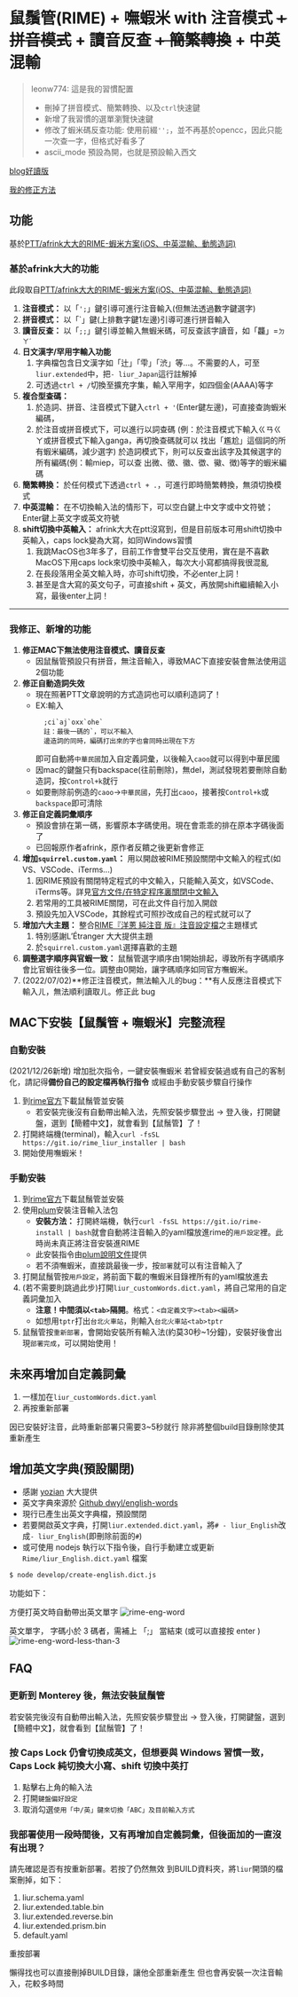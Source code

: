 # 鼠鬚管(RIME) + 嘸蝦米 with 注音模式 ~~+ 拼音模式~~ + 讀音反查 ~~+ 簡繁轉換~~ + 中英混輸

> leonw774:
> 這是我的習慣配置
> - 刪掉了拼音模式、簡繁轉換、以及`ctrl`快速鍵
> - 新增了我習慣的選單瀏覽快速鍵
> - 修改了蝦米碼反查功能: 使用前綴`'';`，並不再基於opencc，因此只能一次查一字，但格式好看多了
> - ascii_mode 預設為開，也就是預設輸入西文

[blog好讀版](https://blog.typeart.cc/rime-liur/guide/)

[我的修正方法](https://blog.typeart.cc/rime-liur/fix/)

## 功能
基於[PTT/afrink大大的RIME-蝦米方案(iOS、中英混輸、動態造詞)](https://www.ptt.cc/bbs/Liu/M.1546884178.A.B99.html)

### 基於afrink大大的功能
此段取自[PTT/afrink大大的RIME-蝦米方案(iOS、中英混輸、動態造詞)](https://www.ptt.cc/bbs/Liu/M.1546884178.A.B99.html)

1. **注音模式：** 以「`';`」鍵引導可進行注音輸入(但無法透過數字鍵選字)
2. **拼音模式：** 以「\`」鍵(上排數字鍵1左邊)引導可進行拼音輸入
3. **讀音反查：** 以「`;;`」鍵引導並輸入無蝦米碼，可反查該字讀音，如「龘」=`ㄉㄚˊ`
4. **日文漢字/罕用字輸入功能**
    1. 字典檔包含日文漢字如「辻」「雫」「渋」等…。不需要的人，可至`liur.extended`中，把`- liur_Japan`這行註解掉
    2. 可透過`ctrl + /`切換至擴充字集，輸入罕用字，如四個金(AAAA)等字
5. **複合型查碼：**
    1. 於造詞、拼音、注音模式下鍵入`ctrl + '`(Enter鍵左邊)，可直接查詢蝦米編碼，
    2. 於注音或拼音模式下，可以進行以詞查碼
        (例：於注音模式下輸入ㄍㄢㄍㄚ或拼音模式下輸入ganga，再切換查碼就可以
        找出「尷尬」這個詞的所有蝦米編碼，減少選字)
        於造詞模式下，則可以反查出該字及其候選字的所有編碼(例：輸miep，可以查
        出微、徵、徽、徾、鰴、徴)等字的蝦米編碼
6. **簡繁轉換：** 於任何模式下透過`ctrl + .`，可進行即時簡繁轉換，無須切換模式
7. **中英混輸：** 在不切換輸入法的情形下，可以空白鍵上中文字或中文符號；Enter鍵上英文字或英文符號
8. **shift切換中英輸入：** afrink大大在ptt沒寫到，但是目前版本可用shift切換中英輸入，caps lock變為大寫，如同Windows習慣
    1. 我跳MacOS也3年多了，目前工作會雙平台交互使用，實在是不喜歡MacOS下用caps lock來切換中英輸入，每次大小寫都搞得我很混亂
    2. 在長段落用全英文輸入時，亦可shift切換，不必enter上詞！
    3. 甚至是含大寫的英文句子，可直接shift + 英文，再放開shift繼續輸入小寫，最後enter上詞！
---
### 我修正、新增的功能
1. **修正MAC下無法使用注音模式、讀音反查**
    - 因鼠鬚管預設只有拼音，無注音輸入，導致MAC下直接安裝會無法使用這2個功能
2. **修正自動造詞失效**
    - 現在照著PTT文章說明的方式造詞也可以順利造詞了！
    - EX:輸入
      ```
        ;ci`aj`oxx`ohe`
        註：最後一碼的`，可以不輸入
        邊造詞的同時，編碼打出來的字也會同時出現在下方
      ```
      即可自動將`中華民國`加入自定義詞彙，以後輸入`caoo`就可以得到中華民國
    - 因mac的鍵盤只有backspace(往前刪除)，無del，測試發現若要刪除自動造詞，按`Control+k`就行
    - 如要刪除前例造的`caoo`→`中華民國`，先打出`caoo`，接著按`Control+k`或`backspace`即可清除
3. **修正自定義詞彙順序** 
    - 預設會排在第一碼，影響原本字碼使用。現在會乖乖的排在原本字碼後面了
    - 已回報原作者afrink，原作者反饋之後更新會修正
4. **增加`squirrel.custom.yaml`：** 用以開啟被RIME預設關閉中文輸入的程式(如VS、VSCode、iTerms...)
    1. 因RIME預設有關閉特定程式的中文輸入，只能輸入英文，如VSCode、iTerms等。詳見[官方文件/在特定程序裏關閉中文輸入](https://github.com/rime/home/wiki/CustomizationGuide#%E5%9C%A8%E7%89%B9%E5%AE%9A%E7%A8%8B%E5%BA%8F%E8%A3%8F%E9%97%9C%E9%96%89%E4%B8%AD%E6%96%87%E8%BC%B8%E5%85%A5)
    2. 若常用的工具被RIME關閉，可在此文件自行加入開啟
    3. 預設先加入VSCode，其餘程式可照抄改成自己的程式就可以了
5. **增加六大主題：** 整合[RIME『洋蔥 純注音 版』注音設定檔](http://deltazone.pixnet.net/blog/post/264319309-%E9%BC%A0%E9%AC%9A%E7%AE%A1%E6%B3%A8%E9%9F%B3%E6%96%B9%E6%A1%88---%E7%AC%A6%E5%90%88%E4%B8%80%E8%88%AC%E6%B3%A8%E9%9F%B3%E4%BD%BF%E7%94%A8%E8%80%85%E7%BF%92%E6%85%A3%E8%A8%AD)之主題樣式
    1. 特別感謝L’Étranger 大大提供主題
    2. 於`squirrel.custom.yaml`選擇喜歡的主題
6. **調整選字順序與官蝦一致：** 鼠鬚管選字順序由1開始排起，導致所有字碼順序會比官蝦往後多一位。調整由0開始，讓字碼順序如同官方嘸蝦米。
7. (2022/07/02)**修正注音模式，無法輸入ㄦ的bug：**有人反應注音模式下輸入ㄦ，無法順利讀取ㄦ。修正此 bug

## MAC下安裝【鼠鬚管 + 嘸蝦米】完整流程
### 自動安裝
(2021/12/26新增)
增加批次指令，一鍵安裝嘸蝦米
若曾經安裝過或有自己的客制化，請記得**備份自己的設定檔再執行指令**
或經由手動安裝步驟自行操作

1. 到[rime官方](https://rime.im/download/)下載鼠鬚管並安裝
    - 若安裝完後沒有自動帶出輸入法，先照安裝步驟登出 -> 登入後，打開鍵盤，選到【簡體中文】，就會看到【鼠鬚管】了！
2. 打開終端機(terminal)，輸入`curl -fsSL https://git.io/rime_liur_installer | bash`
3. 開始使用嘸蝦米！

### 手動安裝

1. 到[rime官方](https://rime.im/download/)下載鼠鬚管並安裝
2. 使用[plum](https://github.com/rime/plum)安裝注音輸入法包
    - **安裝方法：** 打開終端機，執行`curl -fsSL https://git.io/rime-install | bash`就會自動將注音輸入的yaml檔放進rime的`用戶設定`裡。此時尚未真正將注音安裝進RIME
    - 此安裝指令由[plum說明文件](https://github.com/rime/plum#usage)提供
    - 若不須嘸蝦米，直接跳最後一步，按`部署`就可以有注音輸入了
3. 打開鼠鬚管按`用戶設定`，將前面下載的嘸蝦米目錄裡所有的yaml檔放進去
4. (若不需要則跳過此步)打開`liur_customWords.dict.yaml`，將自己常用的自定義詞彙加入
    - **注意！中間須以`<tab>`隔開**。格式：`<自定義文字><tab><編碼>`
    - 如想用`tptr`打出`台北火車站`，則輸入`台北火車站<tab>tptr`
5. 鼠鬚管按`重新部署`，會開始安裝所有輸入法(約莫30秒~1分鐘)，安裝好後會出現`部署完成`，可以開始使用！

## 未來再增加自定義詞彙

1. 一樣加在`liur_customWords.dict.yaml`
2. 再按重新部署

因已安裝好注音，此時重新部署只需要3~5秒就行
除非將整個build目錄刪除使其重新產生

## 增加英文字典(預設關閉)
- 感謝 [yozian](https://github.com/yozian) 大大提供
- 英文字典來源於 [Github  dwyl/english-words](https://github.com/dwyl/english-words)
- 現行已產生出英文字典檔，預設關閉
- 若要開啟英文字典，打開`liur.extended.dict.yaml`，將`# - liur_English`改成`- liur_English`(即刪除前面的`#`)
- 或可使用 nodejs 執行以下指令後，自行手動建立或更新 `Rime/liur_English.dict.yaml` 檔案
``` bash
$ node develop/create-english.dict.js 
```

功能如下：

方便打英文時自動帶出英文單字
![rime-eng-word](https://user-images.githubusercontent.com/11897061/146645594-a41d499f-3ba6-4aab-9ab1-94074a3a7c2f.png)

英文單字， 字碼小於 3 碼者，需補上 「;」 當結束 (或可以直接按 enter )
![rime-eng-word-less-than-3](https://user-images.githubusercontent.com/11897061/146645685-66060eb2-f6d0-47c1-b5f5-abaf33217e6f.png)
## FAQ
### 更新到 Monterey 後，無法安裝鼠鬚管

若安裝完後沒有自動帶出輸入法，先照安裝步驟登出 -> 登入後，打開鍵盤，選到【簡體中文】，就會看到【鼠鬚管】了！

### 按 Caps Lock 仍會切換成英文，但想要與 Windows 習慣一致，Caps Lock 純切換大小寫、shift 切換中英打

1. 點擊右上角的輸入法
2. 打開`鍵盤偏好設定`
3. 取消勾選`使用「中/英」鍵來切換「ABC」及目前輸入方式`

### 我部署使用一段時間後，又有再增加自定義詞彙，但後面加的一直沒有出現？
請先確認是否有按重新部署。若按了仍然無效
到BUILD資料夾，將`liur`開頭的檔案刪掉，如下：
1. liur.schema.yaml
2. liur.extended.table.bin
3. liur.extended.reverse.bin
4. liur.extended.prism.bin
5. default.yaml

重按部署

懶得找也可以直接刪掉BUILD目錄，讓他全部重新產生
但也會再安裝一次注音輸入，花較多時間
